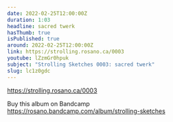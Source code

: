 ```yaml
---
date: 2022-02-25T12:00:00Z
duration: 1:03
headline: sacred twerk
hasThumb: true
isPublished: true
around: 2022-02-25T12:00:00Z
link: https://strolling.rosano.ca/0003
youtube: lZzmGr0hpuk
subject: "Strolling Sketches 0003: sacred twerk"
slug: lc1z0gdc
---
```

https://strolling.rosano.ca/0003

Buy this album on Bandcamp https://rosano.bandcamp.com/album/strolling-sketches
